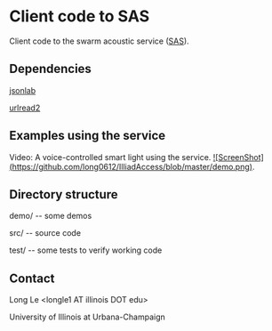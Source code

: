 Client code to SAS
==================

Client code to the swarm acoustic service ([SAS](http://acoustic.ifp.illinois.edu)). 

## Dependencies

[jsonlab](http://www.mathworks.com/matlabcentral/fileexchange/33381-jsonlab--a-toolbox-to-encode-decode-json-files)

[urlread2](http://www.mathworks.com/matlabcentral/fileexchange/35693-urlread2)

## Examples using the service

Video: A voice-controlled smart light using the service.
[![ScreenShot] (https://github.com/long0612/IlliadAccess/blob/master/demo.png)](http://vimeo.com/104966491).

## Directory structure

demo/ -- some demos

src/ -- source code

test/ -- some tests to verify working code

## Contact
Long Le \<longle1 AT illinois DOT edu\>

University of Illinois at Urbana-Champaign
